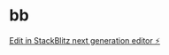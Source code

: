 # bb

[Edit in StackBlitz next generation editor ⚡️](https://stackblitz.com/~/github.com/studiocloud/bb)